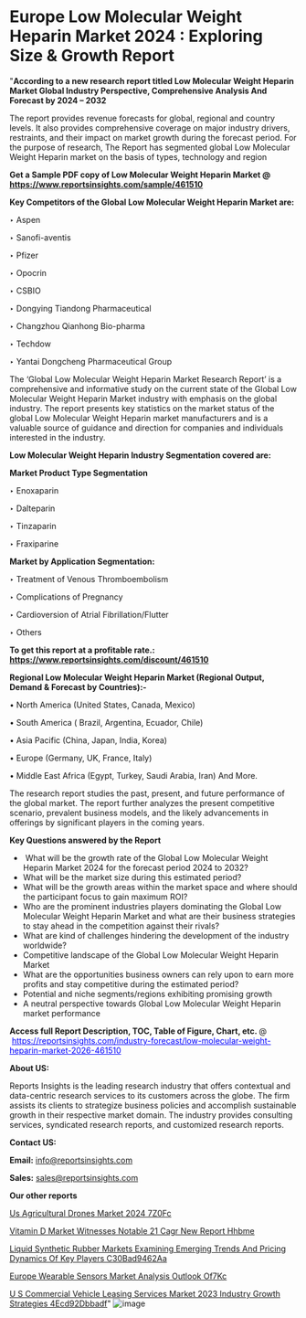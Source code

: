 # Europe Low Molecular Weight Heparin Market 2024 : Exploring Size & Growth Report

 "<strong>According to a new research report titled Low Molecular Weight Heparin Market Global Industry Perspective, Comprehensive Analysis And Forecast by 2024 – 2032</strong>

The report provides revenue forecasts for global, regional and country levels. It also provides comprehensive coverage on major industry drivers, restraints, and their impact on market growth during the forecast period. For the purpose of research, The Report has segmented global Low Molecular Weight Heparin market on the basis of types, technology and region

<strong>Get a Sample PDF copy of Low Molecular Weight Heparin Market </strong><strong>@<a href=https://www.reportsinsights.com/sample/461510 style=color:#0000ff;> https://www.reportsinsights.com/sample/461510</a></strong></font>

<strong>Key Competitors of the Global Low Molecular Weight Heparin Market are:</strong>

‣ Aspen

‣ Sanofi-aventis

‣ Pfizer

‣ Opocrin

‣ CSBIO

‣ Dongying Tiandong Pharmaceutical

‣ Changzhou Qianhong Bio-pharma

‣ Techdow

‣ Yantai Dongcheng Pharmaceutical Group

The ‘Global Low Molecular Weight Heparin Market Research Report’ is a comprehensive and informative study on the current state of the Global Low Molecular Weight Heparin Market industry with emphasis on the global industry. The report presents key statistics on the market status of the global Low Molecular Weight Heparin market manufacturers and is a valuable source of guidance and direction for companies and individuals interested in the industry.

<strong>Low Molecular Weight Heparin Industry Segmentation covered are:</strong>

<strong>Market Product Type Segmentation</strong>

‣ Enoxaparin

‣ Dalteparin

‣ Tinzaparin

‣ Fraxiparine

<strong>Market by Application Segmentation:</strong>

‣ Treatment of Venous Thromboembolism

‣ Complications of Pregnancy

‣ Cardioversion of Atrial Fibrillation/Flutter

‣ Others

<strong>To get this report at a profitable rate.: <a href=https://www.reportsinsights.com/discount/461510 style=color:#0000ff;>https://www.reportsinsights.com/discount/461510</a></strong></font>

<strong>Regional Low Molecular Weight Heparin Market (Regional Output, Demand &amp; Forecast by Countries):-</strong>

• North America (United States, Canada, Mexico)

• South America ( Brazil, Argentina, Ecuador, Chile)

• Asia Pacific (China, Japan, India, Korea)

• Europe (Germany, UK, France, Italy)

• Middle East Africa (Egypt, Turkey, Saudi Arabia, Iran) And More.

The research report studies the past, present, and future performance of the global market. The report further analyzes the present competitive scenario, prevalent business models, and the likely advancements in offerings by significant players in the coming years.

<strong>Key Questions answered by the Report</strong>
<ul>
  <li> What will be the growth rate of the Global Low Molecular Weight Heparin Market 2024 for the forecast period 2024 to 2032?</li>
  <li>What will be the market size during this estimated period?</li>
  <li>What will be the growth areas within the market space and where should the participant focus to gain maximum ROI?</li>
  <li>Who are the prominent industries players dominating the Global Low Molecular Weight Heparin Market and what are their business strategies to stay ahead in the competition against their rivals?</li>
  <li>What are kind of challenges hindering the development of the industry worldwide?</li>
  <li>Competitive landscape of the Global Low Molecular Weight Heparin Market</li>
  <li>What are the opportunities business owners can rely upon to earn more profits and stay competitive during the estimated period?</li>
  <li>Potential and niche segments/regions exhibiting promising growth</li>
  <li>A neutral perspective towards Global Low Molecular Weight Heparin market performance</li>
</ul>
<strong>Access full Report Description, TOC, Table of Figure, Chart, etc. </strong>@  <a href=https://reportsinsights.com/industry-forecast/low-molecular-weight-heparin-market-2026-461510 style=color:#0000ff;>https://reportsinsights.com/industry-forecast/low-molecular-weight-heparin-market-2026-461510</a></font>

<strong><strong>About US</strong>:</strong>

Reports Insights is the leading research industry that offers contextual and data-centric research services to its customers across the globe. The firm assists its clients to strategize business policies and accomplish sustainable growth in their respective market domain. The industry provides consulting services, syndicated research reports, and customized research reports.

<strong>Contact US:</strong>

<p class=""""><b>Email:</b> <a href=mailto:info@reportsinsights.com>info@reportsinsights.com</a></p>
<p class=""""><b>Sales:</b> <a href=mailto:sales@reportsinsights.com>sales@reportsinsights.com</a></p>

<strong>Our other reports</strong>

<a href=https://www.linkedin.com/pulse/us-agricultural-drones-market-2024-7z0fc/>Us Agricultural Drones Market 2024 7Z0Fc</a>

<a href=https://www.linkedin.com/pulse/vitamin-d-market-witnesses-notable-21-cagr-new-report-hhbme/>Vitamin D Market Witnesses Notable 21 Cagr New Report Hhbme</a>

<a href=https://medium.com/@anuragakarte041/liquid-synthetic-rubber-markets-examining-emerging-trends-and-pricing-dynamics-of-key-players-c30bad9462aa>Liquid Synthetic Rubber Markets Examining Emerging Trends And Pricing Dynamics Of Key Players C30Bad9462Aa</a>

<a href=https://www.linkedin.com/pulse/europe-wearable-sensors-market-analysis-outlook-of7kc/>Europe Wearable Sensors Market Analysis Outlook Of7Kc</a>

<a href=https://medium.com/@achalwankhede15/u-s-commercial-vehicle-leasing-services-market-2023-industry-growth-strategies-4ecd92dbbadf>U S Commercial Vehicle Leasing Services Market 2023 Industry Growth Strategies 4Ecd92Dbbadf</a>"
![image](https://github.com/daminid12/RImarketresearch/assets/158430485/d03f46bd-be2d-409d-aefe-194a6885a112)

